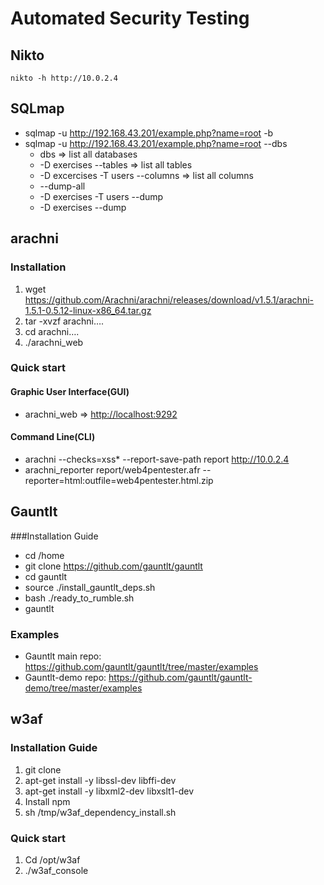 # Automated Security Testing
## Nikto
	nikto -h http://10.0.2.4

## SQLmap

* sqlmap -u http://192.168.43.201/example.php?name=root -b
* sqlmap -u http://192.168.43.201/example.php?name=root --dbs
  - dbs => list all databases
  -	-D exercises --tables => list all tables
  - -D excercises -T users --columns => list all columns
  - --dump-all
  - -D exercises -T users --dump
  - -D exercises --dump

## arachni
### Installation
1. wget <https://github.com/Arachni/arachni/releases/download/v1.5.1/arachni-1.5.1-0.5.12-linux-x86_64.tar.gz>
2. tar -xvzf arachni….
3. cd arachni….
4. ./arachni_web

### Quick start
#### Graphic User Interface(GUI)
* arachni_web => <http://localhost:9292>

#### Command Line(CLI)
* arachni --checks=xss* --report-save-path report http://10.0.2.4
* arachni_reporter report/web4pentester.afr 
				  --reporter=html:outfile=web4pentester.html.zip

## Gauntlt 
###Installation Guide
* cd /home
* git clone https://github.com/gauntlt/gauntlt
* cd gauntlt
* source ./install_gauntlt_deps.sh
* bash ./ready_to_rumble.sh
* gauntlt

### Examples
* Gauntlt main repo: <https://github.com/gauntlt/gauntlt/tree/master/examples>
* Gauntlt-demo repo: <https://github.com/gauntlt/gauntlt-demo/tree/master/examples>

## w3af
### Installation Guide
1. git clone
2. apt-get install -y libssl-dev libffi-dev
3. apt-get install -y libxml2-dev libxslt1-dev
4. Install npm
5. sh /tmp/w3af_dependency_install.sh

### Quick start
1. Cd /opt/w3af
2. ./w3af_console



